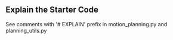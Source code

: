 
## Explain the Starter Code

See comments with '# EXPLAIN' prefix in motion_planning.py and planning_utils.py

